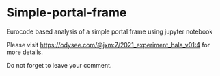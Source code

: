 # Simple-portal-frame
Eurocode based analysis of a simple portal frame using jupyter notebook

Please visit https://odysee.com/@jxm:7/2021_experiment_hala_v01:4 for more details.

Do not forget to leave your comment.
